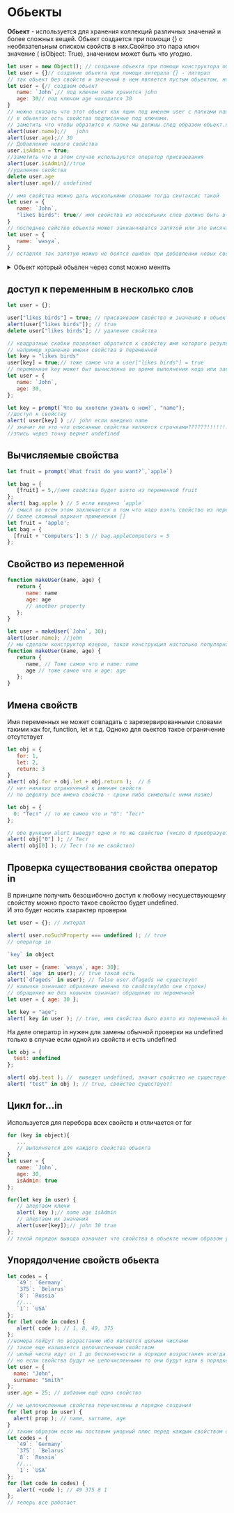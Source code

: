 # Обьекты
**Обьект** - используется для хранения коллекций различных значений и более сложных вещей. 
Обьект создается при помощи {} с необязательным списком свойств в них.Свойтво это пара ключ значение ( isObject: True), значением может быть что угодно.
```javascript
let user = new Object(); // создание обьекта при помощи конструктора обьекта
let user = {}// создание обьекта при помощи литерала {} - литерал
// так обьект без свойств и значений в нем является пустым обьектом, но обьектом
let user = {// создаем обьект
   name: `John`,// под ключом name хранится john
   age: 30// под ключом age находится 30
}
// можно сказать что этот обьект как ящик под именем user с папками name и age в ней.
// в обьектах есть свойства подписанные под ключами.
// заметить что чтобы обратится к папке мы должны след образом обьект.папка
alert(user.name);//   john
alert(user.age);// 30
// Добавление нового свойства
user.isAdmin = true;
//заметить что в этом случае используется оператор присваевания
alert(user.isAdmin)//true
//удаление свойства
delete user.age
alert(user.age)// undefined

// имя свойства можно дать несколькими словами тогда синтаксис такой
let user = {
   name: `John`,
   "likes birds": true// имя свойства из нескольких слов должно быть в кавычках
}
// последнее свйство обьекта может закканчиватся запятой или это висячая запятая
let user = {
   name: `wasya`,
}
// оставляя так запятую можно не боятся ошибок при добавлении новых свойств.
```
<details><summary>Обьект который обьвлен через const можно менять</summary>  

```javascript
const user = {
   name: `wasya`
};
user.name = `Petya`
alert(user.name)// Petya
// так происходит из за того что const запрещает менять саму переменную а не ее содержимое 
```
</details>  

## доступ к переменным в несколько слов
```javascript
let user = {};

user["likes birds"] = true; // присваиваем свойство и значение в обьект
alert(user["likes birds"]); // true
delete user["likes birds"]; // удаление свойства

// квадратные скобки позволяют обратится к свойству имя которого результат выражения
// например хранение имени свойства в переменной
let key = "likes birds"
user[key] = true;// тоже самое что и user["likes birds"] = true  
// переменная key может быт вычисленна во время выполнения кода или зависеть от какого либо ввода из вне
let user = {
   name: `John`,
   age: 30,
};

let key = prompt(`Что вы ххотели узнать о нем?`, "name");
//доступ к свойству 
alert( user[key] ) ;// john если введено name 
// значит ли это что описанные свойства являются строчками??????!!!!!!!!!!!!!!!!!!!!!!!!!!!!!!!!!!!!!!!!!!!!!!!!!!!!
//зпись через точку вернет undefined  
```
## Вычисляемые свойства
```javascript
let fruit = prompt(`What fruit do you want?`,`apple`)

let bag = {
   [fruit] = 5,//имя свойства будет взято из переменной fruit
};
alert( bag.apple ) // 5 если введено `apple`
// смысл во всем этом заключается в том что надо взять свойство из переменной которая вычисляется в процессе
// более сложный вариант применения []
let fruit = 'apple';
let bag = {
  [fruit + 'Computers']: 5 // bag.appleComputers = 5
};
```
## Свойство из переменной
```javascript
function makeUser(name, age) {
   return {
      name: name
      age: age
      // another property
   };
}

let user = makeUser(`John`, 30);
alert(user.name); //john
// мы сделали конструктор юзеров, такая конструкция настолько популярна что существует в на много упрощенных формах
function makeUser(name, age) {
   return {
      name, // Тоже самое что и name: name
      age // тоже самое что и age: age
   };
}
```  
## Имена свойств
Имя переменных не может совпадать с зарезервированными словами такими как for, function, let  и т.д.
Одноко для оьектов такое ограничение отсутствует
```javascript
let obj = {
   for: 1,
   let: 2,
   return: 3
}
alert( obj.for + obj.let + obj.return );  // 6
// нет никаких ограничений к именам свойств
// по дефолту все имена свойств - сроки либо символы(с ними позже)

let obj = {
  0: "Тест" // то же самое что и "0": "Тест"
};

// обе функции alert выведут одно и то же свойство (число 0 преобразуется в строку "0")
alert( obj["0"] ); // Тест
alert( obj[0] ); // Тест (то же свойство)
```  
## Проверка существования свойства оператор in
В принципе получить безошибочно доступ к любому несуществующему свойству можно просто такое свойство будет undefined.  
И это будет носить хзарактер проверки
```javascript
let user = {}; // литерал

alert( user.noSuchProperty === undefined ); // true 
// оператор in

`key` in object

let user = {name: `wasya`, age: 30};
alert( `age` in user); // true такой есть
alert(`dfageds` in user); // false user.dfageds не существует
// кавычки означают образение именно по свойству(ибо они строки)
// обращение же без ковычек означает обращение по переменной
let user = { age: 30 };

let key = "age";
alert( key in user ); // true, имя свойства было взято из переменной key
```  
На деле оператор in нужен для замены обычной проверки на undefined только в случае если одной из свойств и есть undefined  

```javascript
let obj = {
  test: undefined
};

alert( obj.test ); //  выведет undefined, значит свойство не существует?
alert( "test" in obj ); // true, свойство существует!
```  
## Цикл for...in
Используется для перебора всех свойств и отличается от for
```javascript
for (key in object){
   ...
   // выполняется для каждого свойства обьекта
}
let user = {
   name: `John`,
   age: 30,
   isAdmin: true
};

for(let key in user) {
   // алертаем ключи
   alert( key );// name age isAdmin
   // алертаем их значения
   alert(user[key]);// john 30 true
};
// такой порядок вывода означает что свойства в обьекте неким образом упорядочены об этом нижу
```
## Упорядолчение свойств обьекта
```javascript
let codes = {
   `49`: `Germany`
   `375`: `Belarus`
   `8`: `Russia`
   //...
   `1`: `USA`
};
for (let code in codes) {
   alert( code ); // 1, 8, 49, 375
};
//номера пойдут по возрастанию ибо являются целыми числами 
// такое еще называется целочисленным свойством 
// целый числа идут от 1 до бесконечности в порядке возрастания всегда
// но если свойства будут не целочисленными то они будут идти в порядке создания
let user = {
  name: "John",
  surname: "Smith"
};
user.age = 25; // добавим ещё одно свойство

// не целочисленные свойства перечислены в порядке создания
for (let prop in user) {
  alert( prop ); // name, surname, age
}
// таким образом если мы поставим унарный плюс перед каждым свойством они не будут целочисленными ибо "375" не тоже самое что и "+375"
let codes = {
   `49`: `Germany`
   `375`: `Belarus`
   `8`: `Russia`
   //...
   `1`: `USA`
};
for (let code in codes) {
   alert( +code ); // 49 375 8 1
};
// теперь все работает
```
